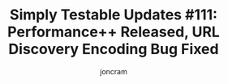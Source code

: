 ---
layout: default
title: "Simply Testable Updates #111: Performance++ Released, URL Discovery Encoding Bug Fixed"
author: joncram
newsletter:
    issue_number: 111th
    url: https://us5.campaign-archive1.com/?u=ac75e33d993d2b502e333ddd0&amp;id=9e9329d258
    highlights:
      - <a href="https://us5.campaign-archive1.com/?u=ac75e33d993d2b502e333ddd0&amp;id=9e9329d258#performance-improvements">Performance Improvements</a>
      - <a href="https://us5.campaign-archive1.com/?u=ac75e33d993d2b502e333ddd0&amp;id=9e9329d258#url-discovery-character-encoding-bug-fixed">URL Discovery Character Encoding Bug Fixed</a>
    closing_sentence: Expect the next newsletter in a week from now on 22 October 2014
---